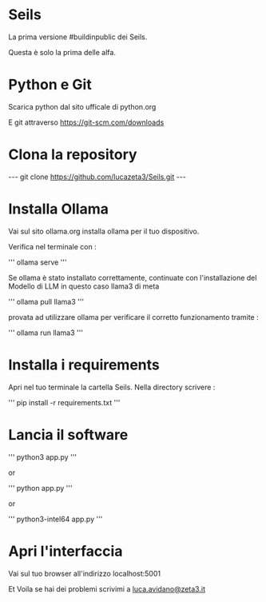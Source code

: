 # Seils

La prima versione #buildinpublic dei Seils. 

Questa è solo la prima delle alfa. 

# Python e Git

Scarica python dal sito ufficale di python.org 

E git attraverso https://git-scm.com/downloads

# Clona la repository


--- git clone https://github.com/lucazeta3/Seils.git ---

# Installa Ollama

Vai sul sito ollama.org installa ollama per il tuo dispositivo. 

Verifica nel terminale con : 

''' ollama serve '''

Se ollama è stato installato correttamente, continuate con l'installazione del Modello di LLM in questo caso llama3 di meta

''' ollama pull llama3 '''

provata ad utilizzare ollama per verificare il corretto funzionamento tramite :

''' ollama run llama3 '''

# Installa i requirements

Apri nel tuo terminale la cartella Seils. Nella directory scrivere : 

''' pip install -r requirements.txt '''

# Lancia il software

''' python3 app.py '''

or

''' python app.py '''

or 

''' python3-intel64 app.py ''' 

# Apri l'interfaccia

Vai sul tuo browser all'indirizzo localhost:5001

Et Voila se hai dei problemi scrivimi a luca.avidano@zeta3.it 